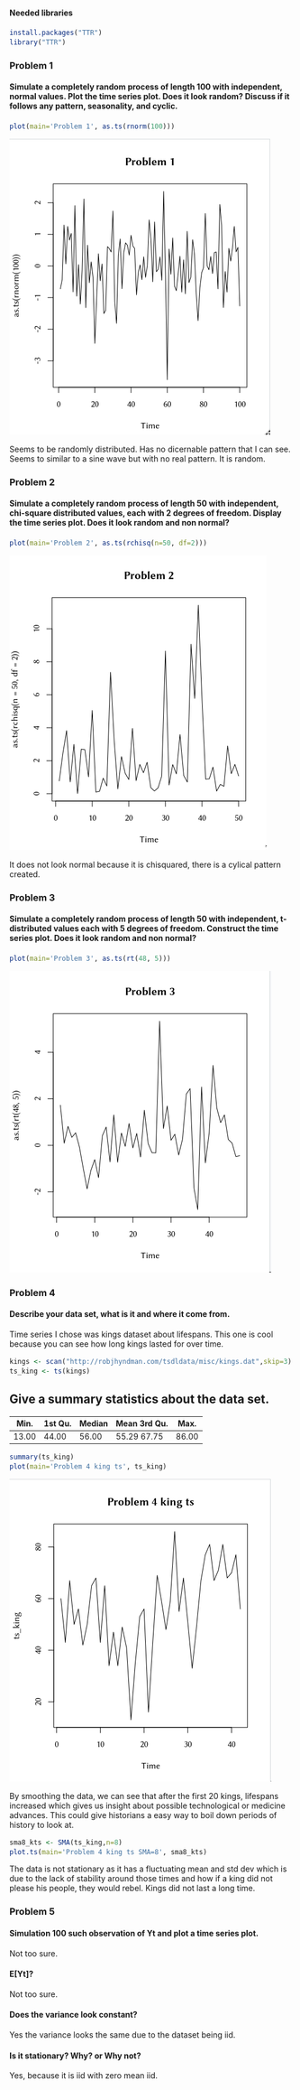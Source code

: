 #### Needed libraries
```r
install.packages("TTR")
library("TTR")
```

### Problem 1 ###

#### Simulate a completely random process of length 100 with independent, normal values. Plot the time series plot. Does it look random? Discuss if it follows any pattern, seasonality, and cyclic.

```r
plot(main='Problem 1', as.ts(rnorm(100)))
```

![fig1](https://github.com/vladdoster/t_s/blob/master/hw_1/figs/p1.png)

Seems to be randomly distributed. Has no dicernable pattern
that I can see. Seems to similar to a sine wave but with no real pattern. It is random.

### Problem 2 ###

#### Simulate a completely random process of length 50 with independent, chi-square distributed values, each with 2 degrees of freedom. Display the time series plot. Does it look random and non normal?

```r
plot(main='Problem 2', as.ts(rchisq(n=50, df=2)))
```

![fig1](https://github.com/vladdoster/t_s/blob/master/hw_1/figs/p2.png)

It does not look normal because it is chisquared, there is a cylical pattern created.


### Problem 3 ###
#### Simulate a completely random process of length 50 with independent, t-distributed values each with 5 degrees of freedom. Construct the time series plot. Does it look random and non normal?

```r
plot(main='Problem 3', as.ts(rt(48, 5)))
```

![fig1](https://github.com/vladdoster/t_s/blob/master/hw_1/figs/p3.png)


### Problem 4 ###
#### Describe your data set, what is it and where it come from.
Time series I chose was kings dataset about lifespans.
This one is cool because you can see how long kings lasted for over time.
```r
kings <- scan("http://robjhyndman.com/tsdldata/misc/kings.dat",skip=3)
ts_king <- ts(kings)
```

## Give a summary statistics about the data set.

| Min.  | 1st Qu. | Median |    Mean 3rd Qu.   |  Max. |
| ----  | ------- | ------ | ----------------- | ----- |
| 13.00 |  44.00  |  56.00 |    55.29   67.75  | 86.00 |

```r
summary(ts_king)
plot(main='Problem 4 king ts', ts_king)
```
![fig1](https://github.com/vladdoster/t_s/blob/master/hw_1/figs/p4.png)

By smoothing the data, we can see that after the first 20 kings, lifespans increased which gives us insight
about possible technological or medicine advances. This could give historians a easy way to boil down periods of history to look at.

```r
sma8_kts <- SMA(ts_king,n=8)
plot.ts(main='Problem 4 king ts SMA=8', sma8_kts)
```

The data is not stationary as it has a fluctuating mean and std dev 
which is due to the lack of stability around those times and how if a king did
not please his people, they would rebel. Kings did not last a long time.

### Problem 5 ###
#### Simulation 100 such observation of Yt and plot a time series plot.
Not too sure.

#### E[Yt]?
Not too sure.

#### Does the variance look constant?
Yes the variance looks the same due to the dataset being iid.

#### Is it stationary? Why? or Why not?
Yes, because it is iid with zero mean iid.
